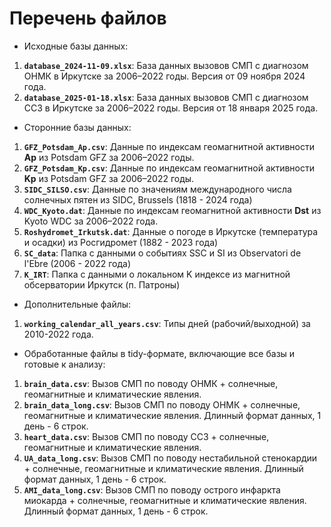 # Перечень файлов

- Исходные базы данных:
1.  **`database_2024-11-09.xlsx`**: База данных вызовов СМП с диагнозом ОНМК в Иркутске за 2006–2022 годы. Версия от 09 ноября 2024 года.
2.  **`database_2025-01-18.xlsx`**: База данных вызовов СМП с диагнозом ССЗ в Иркутске за 2006–2022 годы. Версия от 18 января 2025 года.

- Сторонние базы данных:
1.  **`GFZ_Potsdam_Ap.csv`**: Данные по индексам геомагнитной активности **Ap** из Potsdam GFZ за 2006–2022 годы.
2.  **`GFZ_Potsdam_Kp.csv`**: Данные по индексам геомагнитной активности **Kp** из Potsdam GFZ за 2006–2022 годы.
3.  **`SIDC_SILSO.csv`**: Данные по значениям международного числа солнечных пятен из SIDC, Brussels (1818 - 2024 года)
4.  **`WDC_Kyoto.dat`**: Данные по индексам геомагнитной активности **Dst** из Kyoto WDC за 2006–2022 года.
5.  **`Roshydromet_Irkutsk.dat`**: Данные о погоде в Иркутске (температура и осадки) из Росгидромет (1882 - 2023 года)
6.  **`SC_data`**: Папка с данными о событиях SSC и SI из Observatori de l'Ebre (2006 - 2022 года)
7.  **`K_IRT`**: Папка с данными о локальном K индексе из магнитной обсерватории Иркутск (п. Патроны) 

- Дополнительные файлы:
1.  **`working_calendar_all_years.csv`**: Типы дней (рабочий/выходной) за 2010-2022 года.

- Обработанные файлы в tidy-формате, включающие все базы и готовые к анализу:
1.  **`brain_data.csv`**: Вызов СМП по поводу ОНМК + солнечные, геомагнитные и климатические явления.
2.  **`brain_data_long.csv`**: Вызов СМП по поводу ОНМК + солнечные, геомагнитные и климатические явления. Длинный формат данных, 1 день - 6 строк.
3.  **`heart_data.csv`**: Вызов СМП по поводу ССЗ + солнечные, геомагнитные и климатические явления.
4.  **`UA_data_long.csv`**: Вызов СМП по поводу нестабильной стенокардии + солнечные, геомагнитные и климатические явления. Длинный формат данных, 1 день - 6 строк.
5.  **`AMI_data_long.csv`**: Вызов СМП по поводу острого инфаркта миокарда + солнечные, геомагнитные и климатические явления. Длинный формат данных, 1 день - 6 строк.
